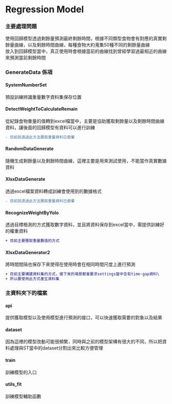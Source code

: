 # Regression Model

### 主要處理問題
使用回歸模型透過剩餘量預測最終剩餘時間，根據不同類型食物會有對應的真實剩餘量曲線，以及剩餘時間曲線，每種食物大約蒐集50種不同的剩餘量曲線\
放入到回歸模型當中，真正使用時會根據當前的曲線找到曾經學習過最相近的曲線來預測當前剩餘時間

### GenerateData 係項

#### SystemNumberSet
預設訓練辨識重量數字資料集保存位置

#### DetectWeightToCalculateRemain
從紀錄食物重量的值轉到excel檔當中，主要是協助獲取剩餘量以及剩餘時間曲線資料，讓後面的回歸模型有資料可以進行訓練
```diff
- 目前該透過此方法獲取重量資料已廢棄
```

#### RandomDataGenerate
隨機生成剩餘量以及剩餘時間曲線，這裡主要是用來測試使用，不能當作真實數據資料

#### XlsxDataGenerate
透過excel檔案資料轉成訓練會使用到的數據格式
```diff
- 目前該透過此方法獲取重量資料已廢棄
```

#### RecognizeWeightByYolo
透過目標檢測的方式獲取數字資料，並且將資料保存到excel當中，需提供訓練好的權重資料
```diff
+ 目前主要獲取重量數值的方式
```

#### XlsxDataGenerator2
將時間間隔也保存下來使得在使用時會在相同時間尺度上進行預測
```diff
+ 目前主要構建資料集的方式，接下來的場景都會要求settings當中含有time-gap資料\
+ 所以要使用此方式產生資料集
```

### 主資料夾下的檔案

#### api
提供獲取模型以及使用模型進行預測的接口，可以快速獲取需要的對象以及結果

#### dataset
因為這裡的模型改動可能很頻繁，同時與之前的模型架構有很大的不同，所以把資料處理與ST當中的dataset分割出來比較方便管理

#### train
訓練模型的入口

#### utils_fit
訓練模型輔助函數
